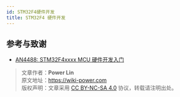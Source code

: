 ```yaml
---
id: STM32F4硬件开发
title: STM32F4 硬件开发
---
```


## 参考与致谢 

- [AN4488: STM32F4xxxx MCU 硬件开发入门](https://www.st.com/content/ccc/resource/technical/document/application_note/76/f9/c8/10/8a/33/4b/f0/DM00115714.pdf/files/DM00115714.pdf/jcr:content/translations/zh.DM00115714.pdf)

> 文章作者：**Power Lin**  
> 原文地址：<https://wiki-power.com>  
> 版权声明：文章采用 [CC BY-NC-SA 4.0](https://creativecommons.org/licenses/by/4.0/deed.zh) 协议，转载请注明出处。

